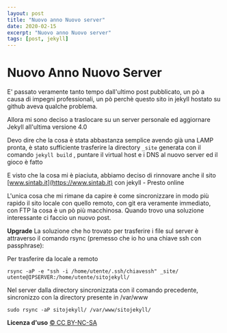 ```yaml
---
layout: post
title: "Nuovo anno Nuovo server"
date: 2020-02-15
excerpt: "Nuovo anno Nuovo server"
tags: [post, jekyll]
---
```

**Nuovo Anno Nuovo Server**
===

E' passato veramente tanto tempo dall'ultimo post pubblicato, un pò a causa di impegni professionali, un pò perchè questo sito in jekyll hostato su github aveva qualche problema.

Allora mi sono deciso a traslocare su un server personale ed aggiornare Jekyll all'ultima versione 4.0

Devo dire che la cosa è stata abbastanza semplice avendo già una LAMP pronta, è stato sufficiente trasferire la directory `_site` generata con il comando `jekyll build` , puntare il virtual host e i DNS al nuovo server ed il gioco è fatto

E visto che la cosa mi è piaciuta, abbiamo deciso di rinnovare anche il sito [www.sintab.it](https://www.sintab.it) con jekyll - Presto online

L'unica cosa che mi rimane da capire è come sincronizzare in modo più rapido il sito locale con quello remoto, con git era veramente immediato, con FTP la cosa è un pò più macchinosa. Quando trovo una soluzione interessante ci faccio un nuovo post.

**Upgrade**
La soluzione che ho trovato per trasferire i file sul server è attraverso il comando rsync (premesso che io ho una chiave ssh con passphrase):

Per trasferire da locale a remoto

```
rsync -aP -e "ssh -i /home/utente/.ssh/chiavessh" _site/ utente@IPSERVER:/home/utente/sitojekyll/
```

Nel server dalla directory sincronizzata con il comando precedente, sincronizzo con la directory presente in /var/www

```
sudo rsync -aP sitojekyll/ /var/www/sitojekyll/
```


**Licenza d'uso**
[© CC BY-NC-SA](https://creativecommons.org/licenses/by-nc-sa/4.0/)